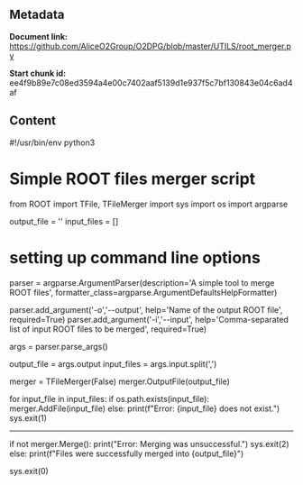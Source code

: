 ## Metadata

**Document link:** https://github.com/AliceO2Group/O2DPG/blob/master/UTILS/root_merger.py

**Start chunk id:** ee4f9b89e7c08ed3594a4e00c7402aaf5139d1e937f5c7bf130843e04c6ad4af

## Content

#!/usr/bin/env python3

# Simple ROOT files merger script

from ROOT import TFile, TFileMerger
import sys
import os
import argparse

output_file = ''
input_files = []
# setting up command line options

parser = argparse.ArgumentParser(description='A simple tool to merge ROOT files',
                                 formatter_class=argparse.ArgumentDefaultsHelpFormatter)

parser.add_argument('-o','--output', help='Name of the output ROOT file', required=True)
parser.add_argument('-i','--input', help='Comma-separated list of input ROOT files to be merged', required=True)

args = parser.parse_args()

output_file = args.output
input_files = args.input.split(',')

merger = TFileMerger(False)
merger.OutputFile(output_file)

for input_file in input_files:
    if os.path.exists(input_file):
        merger.AddFile(input_file)
    else:
        print(f"Error: {input_file} does not exist.")
        sys.exit(1)

---

if not merger.Merge():
    print("Error: Merging was unsuccessful.")
    sys.exit(2)
else:
    print(f"Files were successfully merged into {output_file}")

sys.exit(0)
